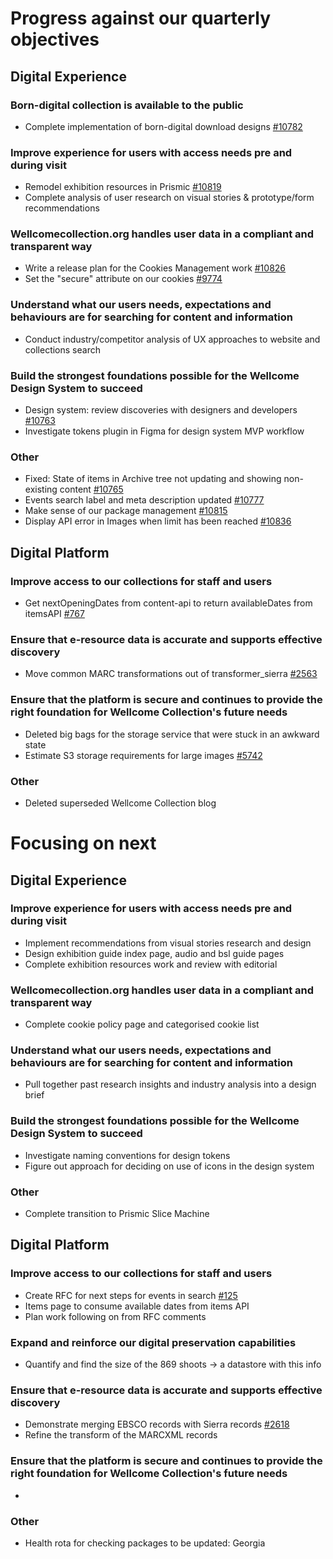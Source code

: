 # Progress against our quarterly objectives
## Digital Experience
### Born-digital collection is available to the public
- Complete implementation of born-digital download designs [#10782](https://github.com/wellcomecollection/wellcomecollection.org/issues/10782)
 
### Improve experience for users with access needs pre and during visit
- Remodel exhibition resources in Prismic [#10819](https://github.com/wellcomecollection/wellcomecollection.org/issues/10819)
- Complete analysis of user research on visual stories & prototype/form recommendations
 
### Wellcomecollection.org handles user data in a compliant and transparent way
- Write a release plan for the Cookies Management work [#10826](https://github.com/wellcomecollection/wellcomecollection.org/issues/10826)
- Set the "secure" attribute on our cookies [#9774](https://github.com/wellcomecollection/wellcomecollection.org/issues/9774)

### Understand what our users needs, expectations and behaviours are for searching for content and information
- Conduct industry/competitor analysis of UX approaches to website and collections search

### Build the strongest foundations possible for the Wellcome Design System to succeed
- Design system: review discoveries with designers and developers [#10763](https://github.com/wellcomecollection/wellcomecollection.org/issues/10763)
- Investigate tokens plugin in Figma for design system MVP workflow
 
### Other
- Fixed: State of items in Archive tree not updating and showing non-existing content [#10765](https://github.com/wellcomecollection/wellcomecollection.org/issues/10765)
- Events search label and meta description updated [#10777](https://github.com/wellcomecollection/wellcomecollection.org/issues/10777)
- Make sense of our package management [#10815](https://github.com/wellcomecollection/wellcomecollection.org/issues/10815)
- Display API error in Images when limit has been reached [#10836](https://github.com/wellcomecollection/wellcomecollection.org/issues/10836)

## Digital Platform
### Improve access to our collections for staff and users
- Get nextOpeningDates from content-api to return availableDates from itemsAPI [#767](https://github.com/wellcomecollection/catalogue-api/issues/767)
 
### Ensure that e-resource data is accurate and supports effective discovery
- Move common MARC transformations out of transformer_sierra [#2563](https://github.com/wellcomecollection/catalogue-pipeline/issues/2563)
 
### Ensure that the platform is secure and continues to provide the right foundation for Wellcome Collection's future needs
- Deleted big bags for the storage service that were stuck in an awkward state
- Estimate S3 storage requirements for large images [#5742](https://github.com/wellcomecollection/platform/issues/5742)

### Other
- Deleted superseded Wellcome Collection blog


# Focusing on next
## Digital Experience
### Improve experience for users with access needs pre and during visit 
- Implement recommendations from visual stories research and design
- Design exhibition guide index page, audio and bsl guide pages
- Complete exhibition resources work and review with editorial
 
### Wellcomecollection.org handles user data in a compliant and transparent way
- Complete cookie policy page and categorised cookie list

### Understand what our users needs, expectations and behaviours are for searching for content and information
- Pull together past research insights and industry analysis into a design brief

### Build the strongest foundations possible for the Wellcome Design System to succeed
- Investigate naming conventions for design tokens
- Figure out approach for deciding on use of icons in the design system  

### Other
- Complete transition to Prismic Slice Machine

## Digital Platform
### Improve access to our collections for staff and users
-  Create RFC for next steps for events in search [#125](https://github.com/wellcomecollection/content-api/issues/125)
-  Items page to consume available dates from items API
-  Plan work following on from RFC comments

### Expand and reinforce our digital preservation capabilities​
- Quantify and find the size of the 869 shoots -> a datastore with this info
 
### Ensure that e-resource data is accurate and supports effective discovery
- Demonstrate merging EBSCO records with Sierra records [#2618](https://github.com/wellcomecollection/catalogue-pipeline/issues/2618)
- Refine the transform of the MARCXML records
 
### Ensure that the platform is secure and continues to provide the right foundation for Wellcome Collection's future needs
- 

### Other 
- Health rota for checking packages to be updated: Georgia
